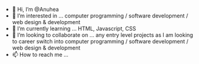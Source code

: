 - 👋 Hi, I’m @Anuhea
- 👀 I’m interested in ... computer programming / software development / web design & development 
- 🌱 I’m currently learning ... HTML, Javascript, CSS
- 💞️ I’m looking to collaborate on ... any entry level projects as I am looking to career switch into computer programming / software development / web design & development 
- 📫 How to reach me ...

<!---
Anuhea/Anuhea is a ✨ special ✨ repository because its `README.md` (this file) appears on your GitHub profile.
You can click the Preview link to take a look at your changes.
--->
